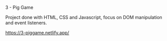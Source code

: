 3 - Pig Game

Project done with HTML, CSS and Javascript, focus on DOM manipulation and event listeners.

https://3-piggame.netlify.app/